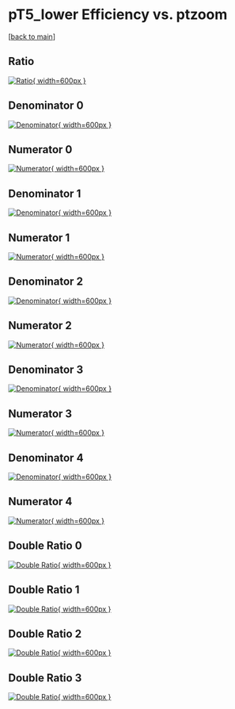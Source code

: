 # pT5_lower Efficiency vs. ptzoom

[[back to main](./)]



## Ratio

[![Ratio](../mtv/var/pT5_lower_vtr_0_0_eff_ptzoom.png){ width=600px }](../mtv/var/pT5_lower_vtr_0_0_eff_ptzoom.pdf)

## Denominator 0

[![Denominator](../mtv/den/pT5_lower_vtr_0_0_eff_ptzoom_den0.png){ width=600px }](../mtv/den/pT5_lower_vtr_0_0_eff_ptzoom_den0.pdf)

## Numerator 0

[![Numerator](../mtv/num/pT5_lower_vtr_0_0_eff_ptzoom_num0.png){ width=600px }](../mtv/num/pT5_lower_vtr_0_0_eff_ptzoom_num0.pdf)

## Denominator 1

[![Denominator](../mtv/den/pT5_lower_vtr_0_0_eff_ptzoom_den1.png){ width=600px }](../mtv/den/pT5_lower_vtr_0_0_eff_ptzoom_den1.pdf)

## Numerator 1

[![Numerator](../mtv/num/pT5_lower_vtr_0_0_eff_ptzoom_num1.png){ width=600px }](../mtv/num/pT5_lower_vtr_0_0_eff_ptzoom_num1.pdf)

## Denominator 2

[![Denominator](../mtv/den/pT5_lower_vtr_0_0_eff_ptzoom_den2.png){ width=600px }](../mtv/den/pT5_lower_vtr_0_0_eff_ptzoom_den2.pdf)

## Numerator 2

[![Numerator](../mtv/num/pT5_lower_vtr_0_0_eff_ptzoom_num2.png){ width=600px }](../mtv/num/pT5_lower_vtr_0_0_eff_ptzoom_num2.pdf)

## Denominator 3

[![Denominator](../mtv/den/pT5_lower_vtr_0_0_eff_ptzoom_den3.png){ width=600px }](../mtv/den/pT5_lower_vtr_0_0_eff_ptzoom_den3.pdf)

## Numerator 3

[![Numerator](../mtv/num/pT5_lower_vtr_0_0_eff_ptzoom_num3.png){ width=600px }](../mtv/num/pT5_lower_vtr_0_0_eff_ptzoom_num3.pdf)

## Denominator 4

[![Denominator](../mtv/den/pT5_lower_vtr_0_0_eff_ptzoom_den4.png){ width=600px }](../mtv/den/pT5_lower_vtr_0_0_eff_ptzoom_den4.pdf)

## Numerator 4

[![Numerator](../mtv/num/pT5_lower_vtr_0_0_eff_ptzoom_num4.png){ width=600px }](../mtv/num/pT5_lower_vtr_0_0_eff_ptzoom_num4.pdf)

## Double Ratio 0

[![Double Ratio](../mtv/ratio/pT5_lower_vtr_0_0_eff_ptzoom_ratio0.png){ width=600px }](../mtv/ratio/pT5_lower_vtr_0_0_eff_ptzoom_ratio0.pdf)

## Double Ratio 1

[![Double Ratio](../mtv/ratio/pT5_lower_vtr_0_0_eff_ptzoom_ratio1.png){ width=600px }](../mtv/ratio/pT5_lower_vtr_0_0_eff_ptzoom_ratio1.pdf)

## Double Ratio 2

[![Double Ratio](../mtv/ratio/pT5_lower_vtr_0_0_eff_ptzoom_ratio2.png){ width=600px }](../mtv/ratio/pT5_lower_vtr_0_0_eff_ptzoom_ratio2.pdf)

## Double Ratio 3

[![Double Ratio](../mtv/ratio/pT5_lower_vtr_0_0_eff_ptzoom_ratio3.png){ width=600px }](../mtv/ratio/pT5_lower_vtr_0_0_eff_ptzoom_ratio3.pdf)

